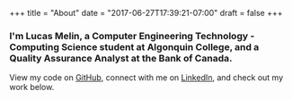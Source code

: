 +++
title = "About"
date = "2017-06-27T17:39:21-07:00"
draft = false
+++

### I'm **Lucas Melin**, a **Computer Engineering Technology - Computing Science student** at Algonquin College, and a **Quality Assurance Analyst** at the Bank of Canada.

View my code on [GitHub](https://github.com/lucasmelin), connect with me on [LinkedIn](https://linkedin.com/in/melinlucas), and check out my work below.
